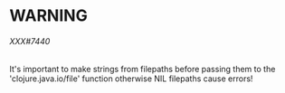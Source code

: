 
# WARNING

###### XXX#7440

It's important to make strings from filepaths before passing them to the 'clojure.java.io/file' function
otherwise NIL filepaths cause errors!
